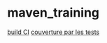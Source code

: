 # maven_training
[build CI]( https://docs.github.com/en/actions/managing-workflow-runs/adding-a-workflow-status-badge)
[couverture par les tests](https://codecov.io/gh/<your-name>/<your-project>/settings/badge)

